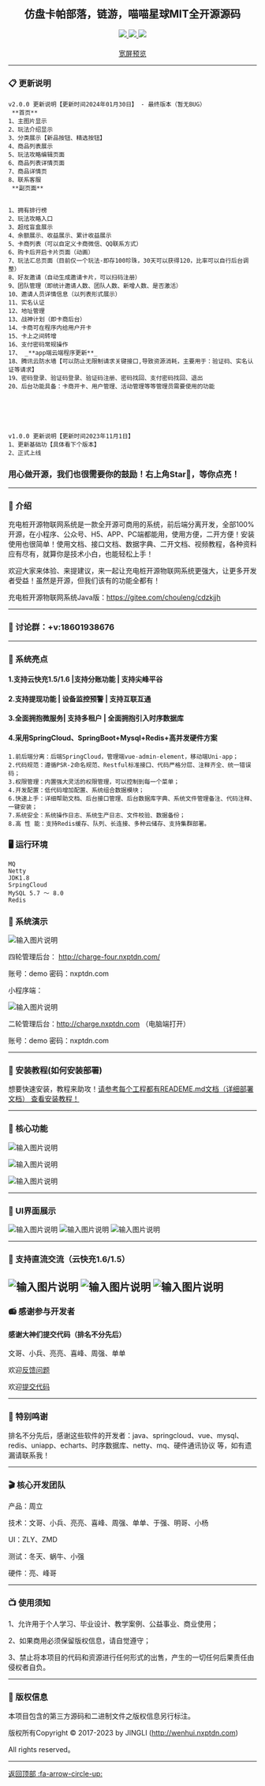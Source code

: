 

<div align="center">

##  仿盘卡帕部落，链游，喵喵星球MIT全开源源码

</div>

<div align="center" >
    <a href="https://www.circlai.com/">
        <img src="https://img.shields.io/badge/Licence-MIT-green.svg?style=flat" />
    </a>
    <a href="https://www.circlai.com/">
        <img src="https://img.shields.io/badge/Edition-5.2-blue.svg" />
    </a>
     <a href="https://www.circlai.com/">
        <img src="https://img.shields.io/badge/Download-240m-red.svg" />
    </a>
</div>

#### 

<div align="center" >
<a href="https://gitee.com/e0cia/trendy-uniapp/blob/master/README.md">宽屏预览</a>
</div>




---





### 📋 更新说明

```
v2.0.0 更新说明【更新时间2024年01月30日】 - 最终版本（暂无BUG）
 **首页** 
1、主图片显示
2、玩法介绍显示 
3、分类展示【新品按钮、精选按钮】 
4、商品列表展示
5、玩法攻略编辑页面
6、商品列表详情页面
7、商品详情页
8、联系客服
 **副页面** 


1、拥有排行榜
2、玩法攻略入口
3、超炫盲盒展示
4、余额展示、收益展示、累计收益展示
5、卡商列表（可以自定义卡商微信、QQ联系方式）
6、购卡后开启卡片页面（动画）
7、玩法汇总页面（目前仅一个玩法-即存100珍珠，30天可以获得120，比率可以自行后台调整）
8、好友邀请（自动生成邀请卡片，可以扫码注册）
9、团队管理（即统计邀请人数、团队人数、新增人数、是否激活）
10、邀请人员详情信息（以列表形式展示）
11、实名认证
12、地址管理
13、战神计划（即卡商后台）
14、卡商可在程序内给用户开卡
15、卡上之间转增
16、支付密码常规操作
17、 _**app端云端程序更新**_ 
18、腾讯云防水墙【可以防止无限制请求关键接口,导致资源消耗，主要用于：验证码、实名认证等请求】
19、密码登录、验证码登录、验证码注册、密码找回、支付密码找回、退出
20、后台功能具备：卡商开卡、用户管理、活动管理等等管理员需要使用的功能






v1.0.0 更新说明【更新时间2023年11月1日】
1、更新基础功【具体看下个版本】
2、正式上线
```
### 用心做开源，我们也很需要你的鼓励！右上角Star🌟，等你点亮！

---

### 📝 介绍
充电桩开源物联网系统是一款全开源可商用的系统，前后端分离开发，全部100%开源，在小程序、公众号、H5、APP、PC端都能用，使用方便，二开方便！安装使用也很简单！使用文档、接口文档、数据字典、二开文档、视频教程，各种资料应有尽有，就算你是技术小白，也能轻松上手！

欢迎大家来体验、来提建议，来一起让充电桩开源物联网系统更强大，让更多开发者受益！虽然是开源，但我们该有的功能全都有！

充电桩开源物联网系统Java版：https://gitee.com/chouleng/cdzkjjh   



---
### 📱 讨论群：+v:18601938676

---

### 📱  系统亮点


#### 1.支持云快充1.5/1.6  |支持分账功能  | 支持尖峰平谷
#### 2.支持提现功能 | 设备监控预警 | 支持互联互通 
#### 3.全面拥抱微服务| 支持多租户 | 全面拥抱引入时序数据库 
#### 4.采用SpringCloud、SpringBoot+Mysql+Redis+高并发硬件方案

~~~
1.前后端分离：后端SpringCloud，管理端vue-admin-element，移动端Uni-app；
2.代码规范：遵循PSR-2命名规范、Restful标准接口、代码严格分层、注释齐全、统一错误码；
3.权限管理：内置强大灵活的权限管理，可以控制到每一个菜单；
4.开发配置：低代码增加配置、系统组合数据模块；
6.快速上手：详细帮助文档、后台接口管理、后台数据库字典、系统文件管理备注、代码注释、一键安装；
7.系统安全：系统操作日志、系统生产日志、文件校验、数据备份；
8.高 性 能：支持Redis缓存、队列、长连接、多种云储存、支持集群部署。

~~~






### 🖥 运行环境

```
MQ
Netty
JDK1.8
SrpingCloud
MySQL 5.7 ～ 8.0
Redis

```




###  📱 系统演示

![输入图片说明](image/二维码以及小程序二维码1.jpg)

四轮管理后台： http://charge-four.nxptdn.com/

账号：demo 密码：nxptdn.com

小程序端：

![输入图片说明](image/二维码以及小程序二维码1.jpg)

二轮管理后台：http://charge.nxptdn.com  （电脑端打开）

账号：demo 密码：nxptdn.com


---

###  🔐 安装教程(如何安装部署)

想要快速安装，教程来助攻！<a href="http://wenhui.nxptdn.com" target="_blank">请参考每个工程都有READEME.md文档（详细部署文档）  查看安装教程！</a>

---

###  📲 核心功能

![输入图片说明](image/核心功能2.png)

![输入图片说明](image/核心功能1.jpg)

![输入图片说明](image/核心功能.png)



---

###  📖 UI界面展示

![输入图片说明](image/UI界面/PC1.png)
![输入图片说明](image/UI界面/PC2.png)
![输入图片说明](image/UI界面/MB1.jpg)

---

###  📖 支持直流交流（云快充1.6/1.5）

![输入图片说明](image/硬件/硬件1.jpg)
![输入图片说明](image/硬件/硬件2.jpg)
![输入图片说明](image/硬件/硬件3.png)
---


###  📻 感谢参与开发者
#### 感谢大神们提交代码（排名不分先后）
文哥、小兵、亮亮、喜峰、周强、单单

欢迎<a href="https://gitee.com/chouleng/cdzkjjh/issues" target="_blank">反馈问题</a>

欢迎<a href="https://gitee.com/chouleng/cdzkjjh/issues" target="_blank">提交代码</a>

---
###  📸 特别鸣谢
排名不分先后，感谢这些软件的开发者：java、springcloud、vue、mysql、redis、uniapp、echarts、时序数据库、netty、mq、硬件通讯协议 等，如有遗漏请联系我！

---
###  🎬 核心开发团队
产品：周立

技术：文哥、小兵、亮亮、喜峰、周强、单单、于强、明哥、小杨

UI：ZLY、ZMD

测试：冬天、蜗牛、小强

硬件：亮、峰哥


---
###  📺 使用须知
1、允许用于个人学习、毕业设计、教学案例、公益事业、商业使用；

2、如果商用必须保留版权信息，请自觉遵守；

3、禁止将本项目的代码和资源进行任何形式的出售，产生的一切任何后果责任由侵权者自负。


---
###  💾 版权信息

本项目包含的第三方源码和二进制文件之版权信息另行标注。

版权所有Copyright © 2017-2023 by JINGLI (http://wenhui.nxptdn.com)

All rights reserved。




---

[返回顶部 :fa-arrow-circle-up: ](https://gitee.com/chouleng/cdzkjjh)

